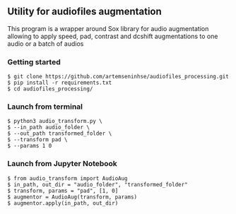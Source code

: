 ## Utility for audiofiles augmentation

This program is a wrapper around Sox library for audio augmentation allowing to apply speed, pad, contrast and dcshift augmentations to one audio or a batch of audios


### Getting started
```
$ git clone https://github.com/artemseninhse/audiofiles_processing.git
$ pip install -r requirements.txt
$ cd audiofiles_processing/
```

### Launch from terminal
```
$ python3 audio_transform.py \
$ --in_path audio_folder \
$ --out_path transformed_folder \
$ --transform pad \
$ --params 1 0
```

### Launch from Jupyter Notebook
```
$ from audio_transform import AudioAug
$ in_path, out_dir = "audio_folder", "transformed_folder"
$ transform, params = "pad", [1, 0]
$ augmentor = AudioAug(transform, params)
$ augmentor.apply(in_path, out_dir)
```
